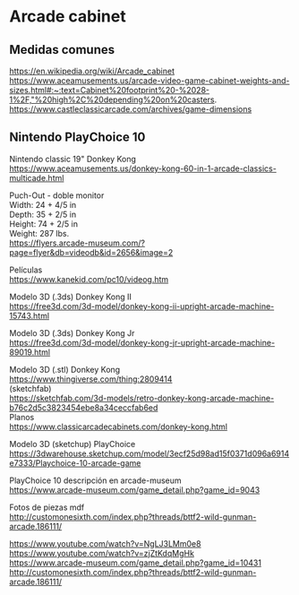 # Arcade cabinet

## Medidas comunes  
https://en.wikipedia.org/wiki/Arcade_cabinet  
https://www.aceamusements.us/arcade-video-game-cabinet-weights-and-sizes.html#:~:text=Cabinet%20footprint%20-%2028-1%2F,"%20high%2C%20depending%20on%20casters.  
https://www.castleclassicarcade.com/archives/game-dimensions  

## Nintendo PlayChoice 10
Nintendo classic 19" Donkey Kong  
https://www.aceamusements.us/donkey-kong-60-in-1-arcade-classics-multicade.html  

Puch-Out - doble monitor  
Width: 24 + 4/5 in  
Depth: 35 + 2/5 in  
Height: 74 + 2/5 in  
Weight: 287 lbs.  
https://flyers.arcade-museum.com/?page=flyer&db=videodb&id=2656&image=2  

Películas  
https://www.kanekid.com/pc10/videog.htm  

Modelo 3D (.3ds) Donkey Kong II  
https://free3d.com/3d-model/donkey-kong-ii-upright-arcade-machine-15743.html

Modelo 3D (.3ds) Donkey Kong Jr  
https://free3d.com/3d-model/donkey-kong-jr-upright-arcade-machine-89019.html  

Modelo 3D (.stl) Donkey Kong  
https://www.thingiverse.com/thing:2809414  
(sketchfab)  
https://sketchfab.com/3d-models/retro-donkey-kong-arcade-machine-b76c2d5c3823454ebe8a34ceccfab6ed  
Planos  
https://www.classicarcadecabinets.com/donkey-kong.html  

Modelo 3D (sketchup) PlayChoice  
https://3dwarehouse.sketchup.com/model/3ecf25d98ad15f0371d096a6914e7333/Playchoice-10-arcade-game  

PlayChoice 10 descripción en arcade-museum  
https://www.arcade-museum.com/game_detail.php?game_id=9043  

Fotos de piezas mdf  
http://customonesixth.com/index.php?threads/bttf2-wild-gunman-arcade.186111/  

https://www.youtube.com/watch?v=NgLJ3LMm0e8  
https://www.youtube.com/watch?v=zjZtKdqMgHk  
https://www.arcade-museum.com/game_detail.php?game_id=10431  
http://customonesixth.com/index.php?threads/bttf2-wild-gunman-arcade.186111/  
